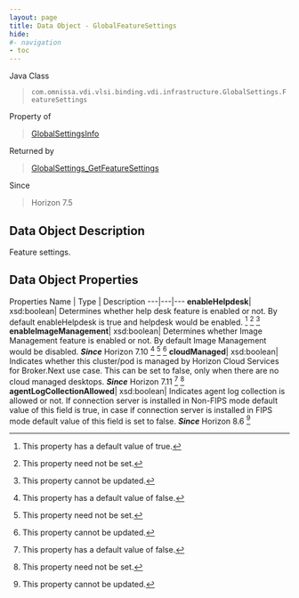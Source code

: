 ```yaml
---
layout: page
title: Data Object - GlobalFeatureSettings
hide:
#- navigation
- toc
---
```






Java Class
> `com.omnissa.vdi.vlsi.binding.vdi.infrastructure.GlobalSettings.FeatureSettings`

Property of
> [GlobalSettingsInfo](vdi.infrastructure.GlobalSettings.GlobalSettingsInfo.md#field_detail)

Returned by
> [GlobalSettings_GetFeatureSettings](vdi.infrastructure.GlobalSettings.md#getFeatureSettings)

Since
> Horizon 7.5


## Data Object Description

Feature settings.

## Data Object Properties
Properties
Name |  Type |  Description
---|---|---
**enableHelpdesk**|  xsd:boolean|  Determines whether help desk feature is enabled or not. By default enableHelpdesk is true and helpdesk would be enabled. [^6] [^1] [^2]
**enableImageManagement**|  xsd:boolean|  Determines whether Image Management feature is enabled or not. By default Image Management would be disabled.  **_Since_** Horizon 7.10 [^5] [^1] [^2]
**cloudManaged**|  xsd:boolean|  Indicates whether this cluster/pod is managed by Horizon Cloud Services for Broker.Next use case. This can be set to false, only when there are no cloud managed desktops.  **_Since_** Horizon 7.11 [^5] [^1]
**agentLogCollectionAllowed**|  xsd:boolean|  Indicates agent log collection is allowed or not. If connection server is installed in Non-FIPS mode default value of this field is true, in case if connection server is installed in FIPS mode default value of this field is set to false.  **_Since_** Horizon 8.6 [^2]
 


 


[^1]: This property need not be set.
[^2]: This property cannot be updated.
[^5]: This property has a default value of false.
[^6]: This property has a default value of true.